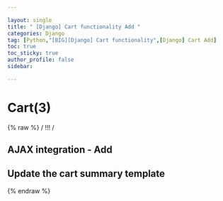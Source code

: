 ```yaml
---

layout: single
title: " [Django] Cart functionality Add "
categories: Django
tag: [Python,"[BIG][Django] Cart functionality",[Django] Cart Add]
toc: true
toc_sticky: true
author_profile: false
sidebar:

---
```

# Cart(3)
{% raw %}
/ !!! /

## AJAX integration - Add





















## Update the cart summary template
















{% endraw %}
